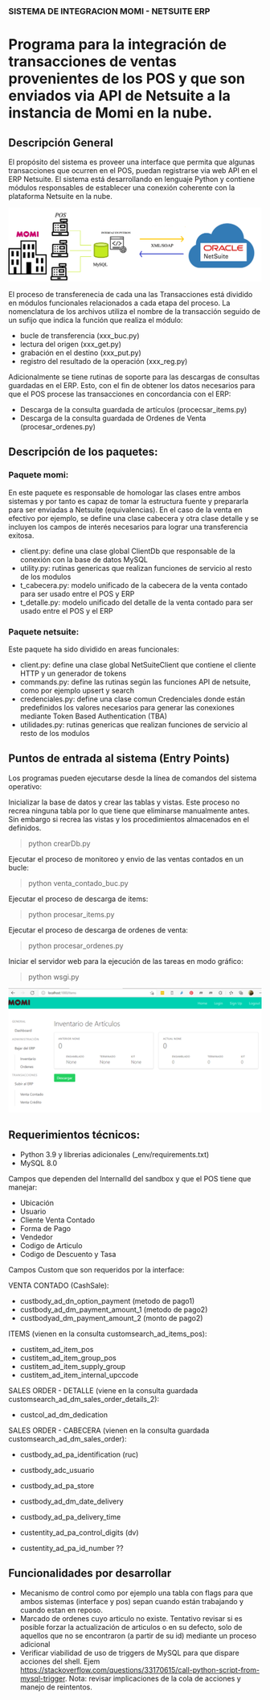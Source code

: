 ### SISTEMA DE INTEGRACION MOMI - NETSUITE ERP
# Programa para la integración de transacciones de ventas provenientes de los POS y que son enviados via API de Netsuite a la instancia de Momi en la nube.

## Descripción General
El propósito del sistema es proveer una interface que permita que algunas transacciones que ocurren en el POS, puedan registrarse via web API en el ERP Netsuite.  El sistema está desarrollando en lenguaje Python y contiene módulos responsables de establecer una conexión coherente con la plataforma Netsuite en la nube. 

![Diagrama Funcional](diag1.png)

El proceso de transferenecia de cada una las Transacciones está dividido en módulos funcionales relacionados a cada etapa del proceso.  La nomenclatura de los archivos utiliza el nombre de la transacción seguido de un sufijo que indica la función que realiza el módulo:

- bucle de transferencia (xxx_buc.py)
- lectura del origen (xxx_get.py)
- grabación en el destino (xxx_put.py)
- registro del resultado de la operación (xxx_reg.py)

Adicionalmente se tiene rutinas de soporte para las descargas de consultas guardadas en el ERP.  Esto, con el fin de obtener los datos necesarios para que el POS procese las transacciones en concordancia con el ERP:
- Descarga de la consulta guardada de artículos (procecsar_items.py)
- Descarga de la consulta guardada de Ordenes de Venta (procesar_ordenes.py)

## Descripción de los paquetes:

### Paquete momi:
En este paquete es responsable de homologar las clases entre ambos sistemas y por tanto es capaz de tomar la estructura fuente y prepararla para ser enviadas a Netsuite (equivalencias). En el caso de la venta en efectivo por ejemplo, se define una clase cabecera y otra clase detalle y se incluyen los campos de interés necesarios para lograr una transferencia exitosa.
- client.py:  define una clase global ClientDb que responsable de la conexión con la base de datos MySQL
- utility.py: rutinas genericas que realizan funciones de servicio al resto de los modulos
- t_cabecera.py: modelo unificado de la cabecera de la venta contado para ser usado entre el POS  y ERP
- t_detalle.py: modelo unificado del detalle de la venta contado para ser usado entre el POS y el ERP


### Paquete netsuite:
Este paquete ha sido dividido en areas funcionales:
- client.py:  define una clase global NetSuiteClient que contiene el cliente HTTP y un generador de tokens
- commands.py: define las rutinas según las funciones API de netsuite, como por ejemplo upsert y search
- credenciales.py:  define una clase comun Credenciales donde están predefinidos los valores necesarios para generar las conexiones mediante Token Based Authentication (TBA)
- utilidades.py: rutinas genericas que realizan funciones de servicio al resto de los modulos

## Puntos de entrada al sistema (Entry Points)
Los programas pueden ejecutarse desde la línea de comandos del sistema operativo:

Inicializar la base de datos y crear las tablas y vistas.  Este proceso no recrea ninguna tabla por lo que tiene que eliminarse manualmente antes.  Sin embargo si recrea las vistas y los procedimientos almacenados en el definidos.

> python crearDb.py

Ejecutar el proceso de monitoreo y envio de las ventas contados en un bucle:
> python venta_contado_buc.py 

Ejecutar el proceso de descarga de items: 
> python procesar_items.py

Ejecutar el proceso de descarga de ordenes de venta:
> python procesar_ordenes.py

Iniciar el servidor web para la ejecución de las tareas en modo gráfico:
> python wsgi.py

![Diagrama Funcional](web1.png)

## Requerimientos técnicos:
- Python 3.9 y librerias adicionales (_env/requirements.txt)
- MySQL 8.0


Campos que dependen del InternalId del sandbox y que el POS tiene que manejar:

- Ubicación
- Usuario 
- Cliente Venta Contado
- Forma de Pago
- Vendedor
- Codigo de Articulo
- Codigo de Descuento y Tasa

Campos Custom que son requeridos por la interface:

VENTA CONTADO (CashSale):
- custbody_ad_dn_option_payment (metodo de pago1)
- custbody_ad_dm_payment_amount_1 (metodo de pago2)
- custbodyad_dm_payment_amount_2 (monto de pago2)

ITEMS (vienen en la consulta customsearch_ad_items_pos):
- custitem_ad_item_pos
- custitem_ad_item_group_pos 
- custitem_ad_item_supply_group
- custitem_ad_item_internal_upccode

SALES ORDER - DETALLE (viene en la consulta guardada customsearch_ad_dm_sales_order_details_2):
- custcol_ad_dm_dedication

SALES ORDER - CABECERA (vienen en la consulta guardada customsearch_ad_dm_sales_order):
- custbody_ad_pa_identification (ruc)
- custbody_adc_usuario
- custbody_ad_pa_store
- custbody_ad_dm_date_delivery
- custbody_ad_pa_delivery_time
- custentity_ad_pa_control_digits (dv)

- custentity_ad_pa_id_number  ??

## Funcionalidades por desarrollar 
- Mecanismo de control como por ejemplo una tabla con flags para que ambos sistemas (interface y pos) sepan cuando están trabajando y cuando estan en reposo.  
- Marcado de ordenes cuyo articulo no existe. Tentativo revisar si es posible forzar la actualización de articulos o en su defecto, solo de aquellos que no se encontraron (a partir de su id) mediante un proceso adicional 
- Verificar viabilidad de uso de triggers de MySQL para que dispare acciones del shell.  Ejem https://stackoverflow.com/questions/33170615/call-python-script-from-mysql-trigger.  Nota:  revisar implicaciones de la cola de acciones y manejo de reintentos.


